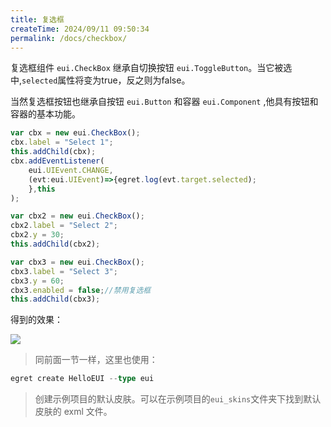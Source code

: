 ```yaml
---
title: 复选框
createTime: 2024/09/11 09:50:34
permalink: /docs/checkbox/
---
```


复选框组件 `eui.CheckBox` 继承自切换按钮 `eui.ToggleButton`。当它被选中,`selected`属性将变为true，反之则为false。

当然复选框按钮也继承自按钮 `eui.Button` 和容器 `eui.Component` ,他具有按钮和容器的基本功能。

~~~ typescript 
var cbx = new eui.CheckBox();
cbx.label = "Select 1";
this.addChild(cbx);
cbx.addEventListener(
    eui.UIEvent.CHANGE,
    (evt:eui.UIEvent)=>{egret.log(evt.target.selected);
    },this
);

var cbx2 = new eui.CheckBox();
cbx2.label = "Select 2";
cbx2.y = 30;
this.addChild(cbx2);

var cbx3 = new eui.CheckBox();
cbx3.label = "Select 3";
cbx3.y = 60;
cbx3.enabled = false;//禁用复选框
this.addChild(cbx3);
~~~ 
得到的效果：

![](560152bf640a2.png)

> 同前面一节一样，这里也使用：
~~~ typescript
egret create HelloEUI --type eui
~~~ 
> 创建示例项目的默认皮肤。可以在示例项目的`eui_skins`文件夹下找到默认皮肤的 exml 文件。

